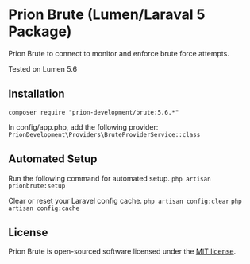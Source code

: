 # Prion Brute (Lumen/Laraval 5 Package)

Prion Brute to connect to monitor and enforce brute force attempts.

Tested on Lumen 5.6

## Installation

`composer require "prion-development/brute:5.6.*"`

In config/app.php, add the following provider:
`PrionDevelopment\Providers\BruteProviderService::class`

## Automated Setup
Run the following command for automated setup.
`php artisan prionbrute:setup`

Clear or reset your Laravel config cache.
`php artisan config:clear`
`php artisan config:cache`


## License

Prion Brute is open-sourced software licensed under the [MIT license](http://opensource.org/licenses/MIT).
